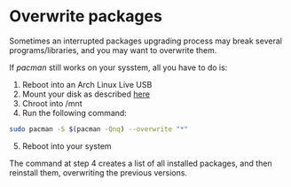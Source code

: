 # Overwrite packages

Sometimes an interrupted packages upgrading process may break several programs/libraries, and you may want to overwrite them.

If *pacman* still works on your sysstem, all you have to do is:

1. Reboot into an Arch Linux Live USB
2. Mount your disk as described [here](./arch_chroot.mda)
3. Chroot into /mnt
4. Run the following command:
```bash
sudo pacman -S $(pacman -Qnq) --overwrite "*"
```
5. Reboot into your system

The command at step 4 creates a list of all installed packages, and then reinstall them, overwriting the previous versions.
